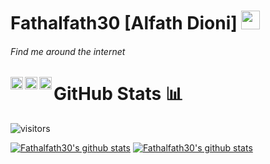 <!--
**fathalfath30/fathalfath30** is a ✨ _special_ ✨ repository because its `README.md` (this file) appears on your GitHub profile.

Here are some ideas to get you started:

- 🔭 I’m currently working on ...
- 🌱 I’m currently learning ...
- 👯 I’m looking to collaborate on ...
- 🤔 I’m looking for help with ...
- 💬 Ask me about ...
- 📫 How to reach me: ...
- 😄 Pronouns: ...
- ⚡ Fun fact: ...
-->

# Fathalfath30 [Alfath Dioni] <img src="https://raw.githubusercontent.com/vatsa287/vatsa287/master/assets/Hi.gif?raw=true" width="30px">

###### Find me around the internet
[<img align="left" alt="fathalfath30 | LinkedIn" width="20px" src="https://cdn.jsdelivr.net/npm/simple-icons@v3/icons/linkedin.svg" />][linkedin]
[<img align="left" alt="fathalfath30 | Twitter" width="20px" src="https://cdn.jsdelivr.net/npm/simple-icons@v3/icons/twitter.svg" />][twitter]
[<img align="left" alt="fathalfath30 | Instagram" width="20px" src="https://cdn.jsdelivr.net/npm/simple-icons@v3/icons/instagram.svg" />][instagram]

# GitHub Stats 📊
![visitors](https://visitor-badge.laobi.icu/badge?page_id=fathalfath30)

[![Fathalfath30's github stats](https://github-readme-stats.vercel.app/api?username=fathalfath30&show_icons=true&theme=dark)](https://github.com/fathalfath30)
[![Fathalfath30's github stats](https://github-readme-stats.vercel.app/api/top-langs/?username=fathalfath30&layout=compact)](https://github.com/fathalfath30)

[twitter]: https://twitter.com/fathalfath30
[instagram]: https://www.instagram.com/fathalfath30/
[linkedin]: https://www.linkedin.com/in/fathalfath30/
